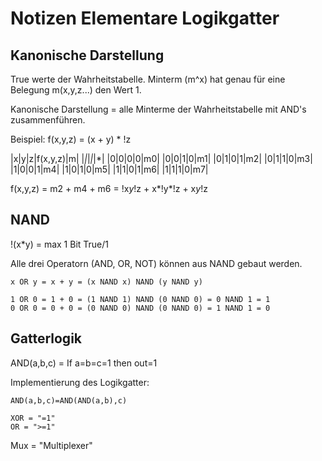 # Notizen Elementare Logikgatter
## Kanonische Darstellung
True werte der Wahrheitstabelle. Minterm (m^x) hat genau für eine Belegung m(x,y,z...) den Wert 1.

Kanonische Darstellung = alle Minterme der Wahrheitstabelle mit AND's zusammenführen.

Beispiel: f(x,y,z) = (x + y) * !z

|x|y|z|f(x,y,z)|m|
|*|*|*|*|*|
|0|0|0|0|m0|
|0|0|1|0|m1|
|0|1|0|1|m2|
|0|1|1|0|m3|
|1|0|0|1|m4|
|1|0|1|0|m5|
|1|1|0|1|m6|
|1|1|1|0|m7|

f(x,y,z) = m2 + m4 + m6 = !x*y*!z + x*!y*!z + x*y*!z

## NAND
!(x*y) = max 1 Bit True/1

Alle drei Operatorn (AND, OR, NOT) können aus NAND gebaut werden.

```
x OR y = x + y = (x NAND x) NAND (y NAND y)

1 OR 0 = 1 + 0 = (1 NAND 1) NAND (0 NAND 0) = 0 NAND 1 = 1
0 OR 0 = 0 + 0 = (0 NAND 0) NAND (0 NAND 0) = 1 NAND 1 = 0
```

## Gatterlogik
AND(a,b,c) = If a=b=c=1 then out=1

Implementierung des Logikgatter:
```
AND(a,b,c)=AND(AND(a,b),c)
```

```
XOR = "=1"
OR = ">=1"
```

Mux = "Multiplexer"

